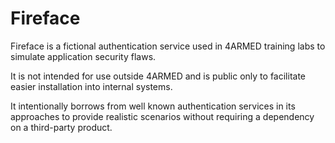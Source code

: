 # Fireface

Fireface is a fictional authentication service used in 4ARMED training labs to simulate application security flaws.

It is not intended for use outside 4ARMED and is public only to facilitate easier installation into internal systems.

It intentionally borrows from well known authentication services in its approaches to provide realistic scenarios without requiring a dependency on a third-party product.